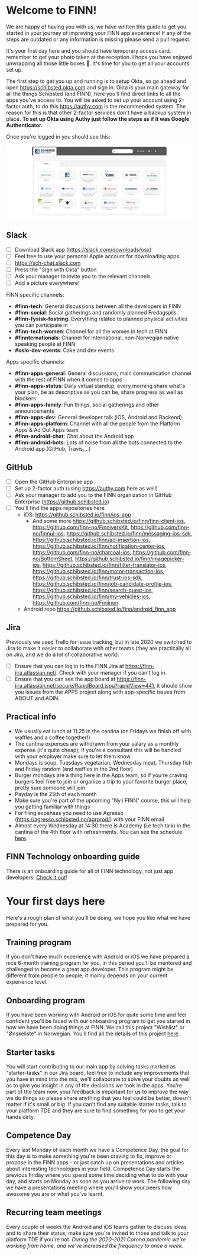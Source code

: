 # Welcome to FINN!

We are happy of having you with us, we have written this guide to get you started in your journey of improving your FINN app experience! If any of the steps are outdated or any information is missing please send a pull request.

It's your first day here and you should have temporary access card, remember to get your photo taken at the reception. I hope you have enjoyed unwrapping all those little boxes 🎁. It's time for you to get all your accounts set up.

The first step to get you up and running is to setup Okta, so go ahead and open https://schibsted.okta.com and sign in. Okta is your main gateway for all the things Schibsted (and FINN), here you'll find direct links to all the apps you've access to. You will be asked to set up your account using 2-factor auth, to do this https://authy.com is the recommended system. The reason for this is that other 2-factor services don't have a backup system in place. **To set up Okta using Authy just follow the steps as if it was Google Authenticator.**

Once you're logged in you should see this:

![Okta](https://raw.githubusercontent.com/finn-no/ios-handbook/master/Images/okta.png)

## Slack
- [ ] Download Slack app (https://slack.com/downloads/osx)
- [ ] Feel free to use your personal Apple account for downloading apps
- [ ] https://sch-chat.slack.com
- [ ] Press the "Sign with Okta" button
- [ ] Ask your manager to invite you to the relevant channels
- [ ] Add a picture everywhere!

FINN specific channels:
  - **#finn-tech**: General discussions between all the developers in FINN
  - **#finn-social**: Social gatherings and randomly planned Fredagspils.
  - **#finn-fysisk-fostring**: Everything related to planned physical activities you can participate in
  - **#finn-tech-women**: Channel for all the women in tech at FINN
  - **#finnternationals**: Channel for international, non-Norwegian native speaking people at FINN
  - **#oslo-dev-events**: Cake and dev events

Apps specific channels:
  - **#finn-apps-general**: General discussions, main communication channel with the rest of FINN when it comes to apps
  - **#finn-apps-status**: Daily virtual standup, every morning share what's your plan, be as descriptive as you can be, share progress as well as blockers
  - **#finn-apps-family**: Fun things, social gatherings and other announcements
  - **#finn-apps-dev**: General developer talk (iOS, Android and Backend)
  - **#finn-apps-platform**: Channel with all the people from the Platform Apps & Ad Out Apps team
  - **#finn-android-chat**: Chat about the Android app
  - **#finn-android-bots**: Lots of noise from all the bots connected to the Android app (GitHub, Travis,...)

## GitHub
- [ ] Open the GitHub Enterprise app
- [ ] Set up 2-factor auth (using https://authy.com here as well)
- [ ] Ask your manager to add you to the FINN organization in GitHub Enterprise (https://github.schibsted.io)
- [ ] You'll find the apps repositories here
    - iOS: https://github.schibsted.io/finn/ios-app 
        - And some more https://github.schibsted.io/finn/finn-client-ios, https://github.com/finn-no/FinniversKit, https://github.com/finn-no/finnui-ios, https://github.schibsted.io/finn/messaging-ios-sdk, https://github.schibsted.io/finn/ad-insertion-ios, https://github.schibsted.io/finn/notification-center-ios, https://github.com/finn-no/charcoal-ios, https://github.com/finn-no/BottomSheet, https://github.schibsted.io/finn/imagepicker-ios, https://github.schibsted.io/finn/filter-translator-ios, https://github.schibsted.io/finn/motor-transaction-ios, https://github.schibsted.io/finn/trust-ios-sdk, https://github.schibsted.io/finn/job-candidate-profile-ios, https://github.schibsted.io/finn/search-quest-ios, https://github.schibsted.io/finn/my-vehicles-ios, https://github.com/finn-no/Finjinon
    - Android repo https://github.schibsted.io/finn/android_finn_app
  
## Jira
Previously we used Trello for issue tracking, but in late 2020 we switched to Jira to make it easier to collaborate with other teams (they are practically all on Jira, and we do a lot of collaborative work).
- [ ] Ensure that you can log in to the FINN Jira at https://finn-jira.atlassian.net/. Check with your manager if you can't log in.
- [ ] Ensure that you can see the app board at https://finn-jira.atlassian.net/secure/RapidBoard.jspa?rapidView=441, it should show you issues from the APPS project along with app-specific issues from ADOUT and ADIN.

## Practical info
- We usually eat lunch at 11:25 in the cantina (on Fridays we finish off with waffles and a coffee together!)
- The cantina expenses are withdrawn from your salary as a monthly expense (it's quite cheap), if you're a consultant this will be handled with your employer make sure to let them know
- Mondays is soup, Tuesdays vegetarian, Wednesday meat, Thursday fish and Friday random (and waffles in the 2nd floor)
- Burger mondays are a thing here in the Apps team, so if you're craving burgers feel free to join or organize a trip to your favorite burger place, pretty sure someone will join
- Payday is the 25th of each month
- Make sure you're part of the upcoming "Ny i FINN" course, this will help you getting familiar with things
- For filing expenses you need to use Agresso (https://agresso.schibsted.no/agrprod/) with your FINN email
- Almost every Wednesday at 14:30 there is Academy (i.e tech talk) in the cantina of the 4th floor with refreshments. You can see the schedule [here](https://confluence.schibsted.io/display/FC/FINN+Academy).

## FINN Technology onboarding guide
There is an onboarding guide for all of FINN technology, not just app developers. [Check it out](https://github.schibsted.io/finn/onboarding)!

# Your first days here
Here's a rough plan of what you'll be doing, we hope you like what we have prepared for you.

## Training program
If you don't have much experience with Android or iOS we have prepared a nice 6-month training program for you, in this period you'll be mentored and challenged to become a great app developer. This program might be different from people to people, it mainly depends on your current experience level.

## Onboarding program
If you have been working with Android or iOS for quite some time and feel confident you'll be faced with our onboarding program to get you started in how we have been doing things at FINN. We call this project "Wishlist" or "Ønskeliste" in Norwegian. You'll find all the details of this project [here](/ONBOARDING_PROJECT.md).

## Starter tasks
You will start contributing to our main app by solving tasks marked as "starter-tasks" in our Jira board, feel free to include any improvements that you have in mind into the mix, we'll collaborate to solve your doubts as well as to give you insight in any of the decisions we took in the apps. You're part of the team now, your feedback is important for us to improve the way we do things so please share anything that you feel could be better, doesn't matter if it's small or big. If you can't find any suitable starter tasks, talk to your platform TDE and they are sure to find something for you to get your hands dirty.

## Competence Day
Every last Monday of each month we have a Competence Day, the goal for this day is to make something you're been craving to fix, improve or propose in the FINN apps - or just catch up on presentations and articles about interesting technologies in your field. Competence Day starts the previous Friday where you spend some time deciding what to do with your day, and starts on Monday as soon as you arrive to work. The following day we have a presentations meeting where you'll show your peers how awesome you are or what you've learnt.

## Recurring team meetings
Every couple of weeks the Android and iOS teams gather to discuss ideas and to share their status, make sure you're invited to those and talk to your platform TDE if you're not. *During the 2020-2021 Corona pandemic we're working from home, and we've increased the frequency to once a week.*
